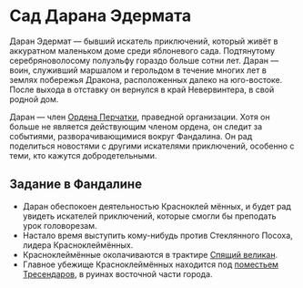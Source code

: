 # Сад Дарана Эдермата

Даран Эдермат — бывший искатель приключений, который живёт в аккуратном маленьком доме среди яблоневого сада.
Подтянутому серебряноволосому полуэльфу гораздо больше сотни лет.
Даран — воин, служивший маршалом и герольдом в течение многих лет в землях побережья Дракона, расположенных далеко на юго-востоке.
После выхода в отставку он вернулся в край Невервинтера, в свой родной дом.

Даран — член [Ордена Перчатки](./organisations.md), праведной организации.
Хотя он больше не является действующим членом ордена, он следит за событиями, разворачивающимися вокруг Фандалина.
Он рад поделиться новостями с другими искателями приключений, особенно с теми, кто кажутся добродетельными.

## Задание в Фандалине
* Даран обеспокоен деятельностью Красноклей мённых, и будет рад увидеть искателей приключений, которые смогли бы преподать урок головорезам.
* Настало время выступить кому-нибудь против Стеклянного Посоха, лидера Красноклеймённых.
* Красноклеймённые околачиваются в трактире [Спящий великан](./krasnokeymennie-meeting.md).
* Главное убежище Красноклеймённых находится под [поместьем Тресендаров](./krasnokeymennie.md), в руинах восточной части города.